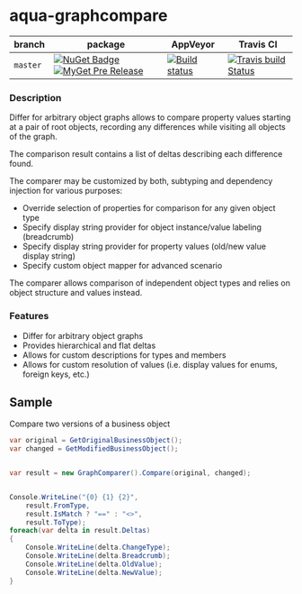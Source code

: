 # aqua-graphcompare

| branch | package | AppVeyor | Travis CI |
| --- | --- | --- | --- |
| `master` | [![NuGet Badge](https://buildstats.info/nuget/aqua-graphcompare?includePreReleases=true)](http://www.nuget.org/packages/aqua-graphcompare) [![MyGet Pre Release](http://img.shields.io/myget/aqua/vpre/aqua-graphcompare.svg?style=flat-square&label=myget)](https://www.myget.org/feed/aqua/package/nuget/aqua-graphcompare) | [![Build status](https://ci.appveyor.com/api/projects/status/se738mykuhel4b3q/branch/master?svg=true)](https://ci.appveyor.com/project/6bee/aqua-graphcompare/branch/master) | [![Travis build Status](https://travis-ci.org/6bee/aqua-graphcompare.svg?branch=master)](https://travis-ci.org/6bee/aqua-graphcompare?branch=master) |

### Description
Differ for arbitrary object graphs allows to compare property values starting at a pair of root objects, recording any differences while visiting all objects of the graph. 

The comparison result contains a list of deltas describing each difference found. 

The comparer may be customized by both, subtyping and dependency injection for various purposes:
* Override selection of properties for comparison for any given object type
* Specify display string provider for object instance/value labeling (breadcrumb)
* Specify display string provider for property values (old/new value display string)
* Specify custom object mapper for advanced scenario

The comparer allows comparison of independent object types and relies on object structure and values instead.


### Features
* Differ for arbitrary object graphs
* Provides hierarchical and flat deltas
* Allows for custom descriptions for types and members
* Allows for custom resolution of values (i.e. display values for enums, foreign keys, etc.)

## Sample

Compare two versions of a business object
```C#
var original = GetOriginalBusinessObject();
var changed = GetModifiedBusinessObject();


var result = new GraphComparer().Compare(original, changed);


Console.WriteLine("{0} {1} {2}", 
	result.FromType, 
    result.IsMatch ? "==" : "<>", 
	result.ToType);
foreach(var delta in result.Deltas)
{
    Console.WriteLine(delta.ChangeType);
    Console.WriteLine(delta.Breadcrumb);
    Console.WriteLine(delta.OldValue);
    Console.WriteLine(delta.NewValue);
}
```
